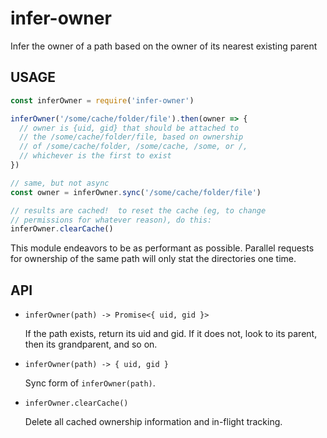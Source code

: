 # infer-owner

Infer the owner of a path based on the owner of its nearest existing parent

## USAGE

```js
const inferOwner = require('infer-owner')

inferOwner('/some/cache/folder/file').then(owner => {
  // owner is {uid, gid} that should be attached to
  // the /some/cache/folder/file, based on ownership
  // of /some/cache/folder, /some/cache, /some, or /,
  // whichever is the first to exist
})

// same, but not async
const owner = inferOwner.sync('/some/cache/folder/file')

// results are cached!  to reset the cache (eg, to change
// permissions for whatever reason), do this:
inferOwner.clearCache()
```

This module endeavors to be as performant as possible.  Parallel requests
for ownership of the same path will only stat the directories one time.

## API

* `inferOwner(path) -> Promise<{ uid, gid }>`

    If the path exists, return its uid and gid.  If it does not, look to
    its parent, then its grandparent, and so on.

* `inferOwner(path) -> { uid, gid }`

    Sync form of `inferOwner(path)`.

* `inferOwner.clearCache()`

    Delete all cached ownership information and in-flight tracking.

